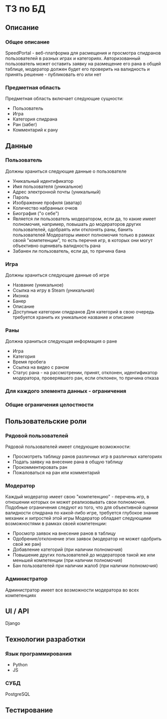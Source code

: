 # ТЗ по БД
## Описание
### Общее описание
SpeedPortal - веб-платформа для расмещения и просмотра спидранов пользователей в разных играх и категориях. Авторизованный пользователь может оставить заявку на размещение его рана в общей таблице, модератор должен будет его проверить на валидность и принять решение - публиковать его или нет
### Предметная область
Предметная область включает следующие сущности:
* Пользователь
* Игра
* Категория спидрана
* Ран (забег)
* Комментарий к рану
## Данные
### Пользователь
Должны храниться следующие данные о пользователе
* Уникальный идентификатор
* Имя пользователя (уникальное)
* Адрес электронной почты (уникальный)
* Пароль
* Изображение профиля (аватар)
* Количество набранных очков
* Биография ("о себе")
* Является ли пользователь модератором, если да, то какие имеет полномочия, например, повышать до модераторов других пользователей, одобраять или отклонять раны, банить пользователей
Модераторы имеют полномочия только в рамках своей "компетенции", то есть перечня игр, в которых они могут объективно оценивать валидность рана
* Забанен ли пользователь, если да, то причина бана
### Игра
Должны храниться следующие данные об игре
* Название (уникальное)
* Ссылка на игру в Steam (уникальная)
* Иконка
* Банер
* Описание
* Доступные категории спидранов
Для категорий в свою очередь требуется хранить их уникальное название и описание
### Раны
Должна храниться следующая информация о ране
* Игра
* Категория
* Время пробега
* Ссылка на видео с раном
* Статус рана - на рассмотрении, принят, отклонен, идентификатор модератора, проверявшего ран, если отклонен, то причина отказа
### Для каждого элемента данных - ограничения
### Общие ограничения целостности
## Пользовательские роли
### Рядовой пользователей
Рядовой пользователей имеет следующие возможности:
* Просмотреть таблицу ранов различных игр в различных категориях
* Подать заявку на внесение рана в общую таблицу
* Прокомментировать ран
* Пожаловаться на ран или комментарий
### Модератор
Каждый модератор имеет свою "компетенцию" - перечень игр, в отношении которых он может реализовывать свои полномочия. Подобные ограничения следуют из того, что для объективной оценки валидности спидрана по какой-либо игре, требуется глубокое знание механик и хитростей этой игры
Модератор обладает следующими возможностями в рамках своей компетенции:
* Просмотр заявок на внесение ранов в таблицу
* Одобрение/отклонение этих заявок (модератор не может одобрить свой же ран)
* Добавление категорий (при наличии полномочия)
* Повышение других пользователей до модераторов такой же или меньшей компетенции (при наличии полномочия)
* Бан пользователей при наличии жалоб (при наличии полномочия)
### Администратор
Администратор имеет все возможности модератора во всех компетенциях
## UI / API 
Django
## Технологии разработки
### Язык программирования
* Python
* JS
### СУБД
PostgreSQL
## Тестирование
